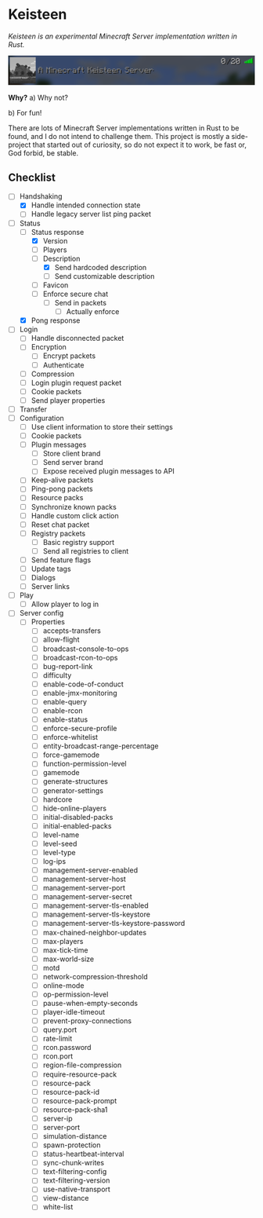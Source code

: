 # Keisteen
*Keisteen is an experimental Minecraft Server implementation written in Rust.*

![Server List](README/serverlist.png)

**Why?**
a) Why not?

b) For fun!

There are lots of Minecraft Server implementations written in Rust to be found, and I do not intend to challenge them. This project is mostly a side-project that started out of curiosity, so do not expect it to work, be fast or, God forbid, be stable.

## Checklist
- [ ] Handshaking
	- [x] Handle intended connection state
	- [ ] Handle legacy server list ping packet
- [ ] Status
	- [ ] Status response
		- [x] Version
		- [ ] Players
		- [ ] Description
			- [x] Send hardcoded description
			- [ ] Send customizable description
		- [ ] Favicon
		- [ ] Enforce secure chat
		  - [ ] Send in packets
			- [ ] Actually enforce
	- [x] Pong response
- [ ] Login
	- [ ] Handle disconnected packet
	- [ ] Encryption
		- [ ] Encrypt packets
		- [ ] Authenticate
	- [ ] Compression
	- [ ] Login plugin request packet
	- [ ] Cookie packets
	- [ ] Send player properties
- [ ] Transfer
- [ ] Configuration
	- [ ] Use client information to store their settings
	- [ ] Cookie packets
	- [ ] Plugin messages
		- [ ] Store client brand
		- [ ] Send server brand
		- [ ] Expose received plugin messages to API
	- [ ] Keep-alive packets
	- [ ] Ping-pong packets
	- [ ] Resource packs
	- [ ] Synchronize known packs
	- [ ] Handle custom click action
	- [ ] Reset chat packet
	- [ ] Registry packets
		- [ ] Basic registry support
		- [ ] Send all registries to client
	- [ ] Send feature flags
	- [ ] Update tags
	- [ ] Dialogs
	- [ ] Server links
- [ ] Play
	- [ ] Allow player to log in
- [ ] Server config
  - [ ] Properties
      - [ ] accepts-transfers
      - [ ] allow-flight
      - [ ] broadcast-console-to-ops
      - [ ] broadcast-rcon-to-ops
      - [ ] bug-report-link
      - [ ] difficulty
      - [ ] enable-code-of-conduct
      - [ ] enable-jmx-monitoring
      - [ ] enable-query
      - [ ] enable-rcon
      - [ ] enable-status
      - [ ] enforce-secure-profile
      - [ ] enforce-whitelist
      - [ ] entity-broadcast-range-percentage
      - [ ] force-gamemode
      - [ ] function-permission-level
      - [ ] gamemode
      - [ ] generate-structures
      - [ ] generator-settings
      - [ ] hardcore
      - [ ] hide-online-players
      - [ ] initial-disabled-packs
      - [ ] initial-enabled-packs
      - [ ] level-name
      - [ ] level-seed
      - [ ] level-type
      - [ ] log-ips
      - [ ] management-server-enabled
      - [ ] management-server-host
      - [ ] management-server-port
      - [ ] management-server-secret
      - [ ] management-server-tls-enabled
      - [ ] management-server-tls-keystore
      - [ ] management-server-tls-keystore-password
      - [ ] max-chained-neighbor-updates
      - [ ] max-players
      - [ ] max-tick-time
      - [ ] max-world-size
      - [ ] motd
      - [ ] network-compression-threshold
      - [ ] online-mode
      - [ ] op-permission-level
      - [ ] pause-when-empty-seconds
      - [ ] player-idle-timeout
      - [ ] prevent-proxy-connections
      - [ ] query.port
      - [ ] rate-limit
      - [ ] rcon.password
      - [ ] rcon.port
      - [ ] region-file-compression
      - [ ] require-resource-pack
      - [ ] resource-pack
      - [ ] resource-pack-id
      - [ ] resource-pack-prompt
      - [ ] resource-pack-sha1
      - [ ] server-ip
      - [ ] server-port
      - [ ] simulation-distance
      - [ ] spawn-protection
      - [ ] status-heartbeat-interval
      - [ ] sync-chunk-writes
      - [ ] text-filtering-config
      - [ ] text-filtering-version
      - [ ] use-native-transport
      - [ ] view-distance
      - [ ] white-list
